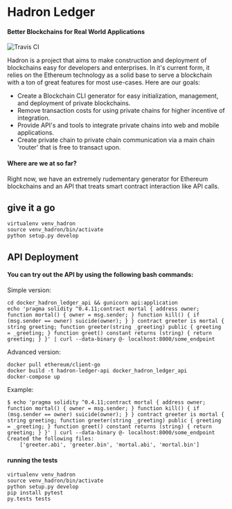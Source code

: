 # Hadron Ledger
#### Better Blockchains for Real World Applications

![Travis CI](https://travis-ci.org/Hadron-Ledger/hadron.svg?branch=master)

Hadron is a project that aims to make construction and deployment of blockchains easy for developers and enterprises. In it's current form, it relies on the Ethereum technology as a solid base to serve a blockchain with a ton of great features for most use-cases. Here are our goals:

 * Create a Blockchain CLI generator for easy initialization, management, and deployment of private blockchains.
 * Remove transaction costs for using private chains for higher incentive of integration.
 * Provide API's and tools to integrate private chains into web and mobile applications.
 * Create private chain to private chain communication via a main chain 'router' that is free to transact upon.

#### Where are we at so far?
Right now, we have an extremely rudementary generator for Ethereum blockchains and an API that treats smart contract interaction like API calls.

## give it a go

```
virtualenv venv_hadron
source venv_hadron/bin/activate
python setup.py develop
```

## API Deployment
#### You can try out the API by using the following bash commands:

Simple version:
```
cd docker_hadron_ledger_api && gunicorn api:application
echo 'pragma solidity ^0.4.11;contract mortal { address owner; function mortal() { owner = msg.sender; } function kill() { if (msg.sender == owner) suicide(owner); } } contract greeter is mortal { string greeting; function greeter(string _greeting) public { greeting = _greeting; } function greet() constant returns (string) { return greeting; } }' | curl --data-binary @- localhost:8000/some_endpoint
```

Advanced version:
```
docker pull ethereum/client-go
docker build -t hadron-ledger-api docker_hadron_ledger_api
docker-compose up
```

Example:
```
$ echo 'pragma solidity ^0.4.11;contract mortal { address owner; function mortal() { owner = msg.sender; } function kill() { if (msg.sender == owner) suicide(owner); } } contract greeter is mortal { string greeting; function greeter(string _greeting) public { greeting = _greeting; } function greet() constant returns (string) { return greeting; } }' | curl --data-binary @- localhost:8000/some_endpoint
Created the following files:
    ['greeter.abi', 'greeter.bin', 'mortal.abi', 'mortal.bin']
```

#### running the tests

```
virtualenv venv_hadron
source venv_hadron/bin/activate
python setup.py develop
pip install pytest
py.tests tests
```